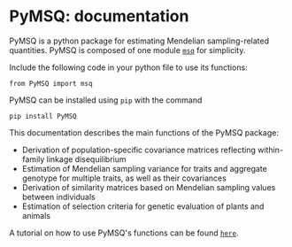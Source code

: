 # PyMSQ: documentation

PyMSQ is a python package for estimating Mendelian sampling-related quantities. PyMSQ is composed of one module [`msq`](docs/documentation_msq.md) for simplicity. 

Include the following code in your python file to use its functions:

`from PyMSQ import msq`

PyMSQ can be installed using `pip` with the command

`pip install PyMSQ`

This documentation describes the main functions of the PyMSQ package:
* Derivation of population-specific covariance matrices reflecting within-family linkage disequilibrium
* Estimation of Mendelian sampling variance for traits and aggregate genotype for multiple traits, as well as their covariances
* Derivation of similarity matrices based on Mendelian sampling values between individuals
* Estimation of selection criteria for genetic evaluation of plants and animals

A tutorial on how to use PyMSQ's functions can be found [`here`](docs/Illustration_of_PyMSQ_functions.md).
